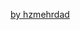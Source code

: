 <a class="twitter-timeline" data-height="400" data-theme="light" href="https://twitter.com/hzmehrdad?ref_src=twsrc%5Etfw">by hzmehrdad</a> <script async src="https://platform.twitter.com/widgets.js" charset="utf-8"></script>
